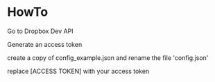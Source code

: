 # HowTo

Go to Dropbox Dev API

Generate an access token

create a copy of config_example.json and rename the file 'config.json'

replace [ACCESS TOKEN] with your access token